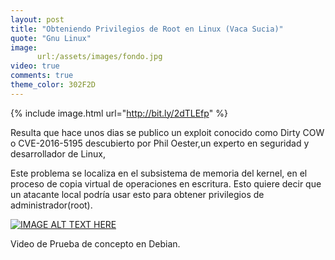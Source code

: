 ```yaml
---
layout: post
title: "Obteniendo Privilegios de Root en Linux (Vaca Sucia)"
quote: "Gnu Linux"
image:
      url:/assets/images/fondo.jpg
video: true
comments: true
theme_color: 302F2D
---
```


{% include image.html url="http://bit.ly/2dTLEfp" %}

Resulta que hace unos dias se publico un exploit conocido como Dirty COW o CVE-2016-5195 descubierto por Phil Oester,un experto en 
seguridad y desarrollador de Linux,

Este problema se localiza en el subsistema de memoria del kernel, en el proceso de copia virtual de operaciones en escritura. 
Esto quiere decir que un atacante local podría usar esto para obtener privilegios de administrador(root).

[![IMAGE ALT TEXT HERE](http://bit.ly/2e68GmL)](https://youtu.be/VyVXXsj2-v0)

Video de Prueba de concepto en Debian. 
